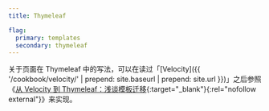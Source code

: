 ```yaml
---
title: Thymeleaf

flag:
  primary: templates
  secondary: thymeleaf
---
```


关于页面在 Thymeleaf 中的写法，可以在读过「[Velocity]({{ '/cookbook/velocity/' | prepend: site.baseurl | prepend: site.url }})」之后参照《[从 Velocity 到 Thymeleaf：浅谈模板迁移](https://blog.maihaoche.com/from-velocity-to-thymeleaf/){:target="_blank"}{:rel="nofollow external"}》来实现。
